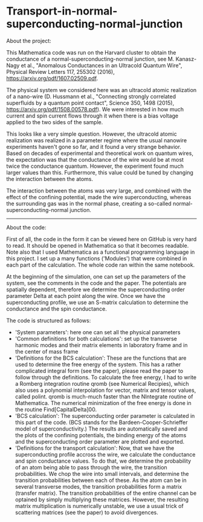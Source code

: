 # Transport-in-normal-superconducting-normal-junction

About the project:

This Mathematica code was run on the Harvard cluster to obtain the conductance of a normal-superconducting-normal junction, see M. Kanasz-Nagy et al., "Anomalous Conductances in an Ultracold Quantum Wire", Physical Review Letters 117, 255302 (2016), https://arxiv.org/pdf/1607.02509.pdf.

The physical system we considered here was an ultracold atomic realization of a nano-wire (D. Hussmann et al., "Connecting strongly correlated superfluids by a quantum point contact", Science 350, 1498 (2015), https://arxiv.org/pdf/1508.00578.pdf). We were interested in how much current and spin current flows through it when there is a bias voltage applied to the two sides of the sample. 

This looks like a very simple question. However, the ultracold atomic realization was realized in a parameter regime where the usual nanowire experiments haven't gone so far, and it found a very strange behavior. Based on decades of experimental and theoretical work on quantum wires, the expectation was that the conductance of the wire would be at most twice the conductance quantum. However, the experiment found much larger values than this. Furthermore, this value could be tuned by changing the interaction between the atoms.

The interaction between the atoms was very large, and combined with the effect of the confining potential, made the wire superconducting, whereas the surrounding gas was in the normal phase, creating a so-called normal-superconducting-normal junction.

------------------------

About the code:

First of all, the code in the form it can be viewed here on GitHub is very hard to read. It should be opened in Mathematica so that it becomes readable. Note also that I used Mathematica as a functional programming language in this project. I set up a many functions ('Modules') that were combined in each part of the calculation. The whole code ran within the same notebook.

At the beginning of the simulation, one can set up the parameters of the system, see the comments in the code and the paper. The potentials are spatially dependent, therefore we determine the superconducting order parameter Delta at each point along the wire. Once we have the superconducting profile, we use an S-matrix calculation to determine the conductance and the spin conductance.

The code is structured as follows:
- 'System parameters': here one can set all the physical parameters
- 'Common definitions for both calculations': set up the transverse harmonic modes and their matrix elements in laboratory frame and in the center of mass frame
- 'Definitions for the BCS calculation': These are the functions that are used to determine the free energy of the system. This has a rather complicated integral form (see the paper), please read the paper to follow through the definitions. To calculate the free energy, I had to write a Romberg integration routine qromb (see Numerical Recipies), which also uses a polynomial interpolation for vector, matrix and tensor values, called polint. qromb is much-much faster than the NIntegrate routine of Mathematica. The numerical minimization of the free energy is done in the routine Find\[CapitalDelta]00.
- 'BCS calculation': The superconducting order parameter is calculated in this part of the code. (BCS stands for the Bardeen-Cooper-Schrieffer model of superconductivity.) The results are automatically saved and the plots of the confining potentials, the binding energy of the atoms and the superconducting order parameter are plotted and exported.
- 'Definitions for the transport calculation': Now, that we have the superconducting profile accross the wire, we calculate the conductance and spin conductance values. To do that, we determine the probability of an atom being able to pass through the wire, the transition probabilities. We chop the wire into small intervals, and determine the transition probabilities between each of these. As the atom can be in several transverse modes, the transition probabilities form a matrix (transfer matrix). The transition probabilities of the entire channel can be optained by simply multiplying these matrices. However, the resulting matrix multiplication is numerically unstable, we use a usual trick of scattering matrices (see the paper) to avoid divergences.


